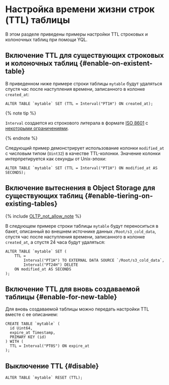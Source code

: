 # Настройка времени жизни строк (TTL) таблицы

В этом разделе приведены примеры настройки TTL строковых и колоночных таблиц при помощи YQL.

## Включение TTL для существующих строковых и колоночных таблиц {#enable-on-existent-table}

В приведенном ниже примере строки таблицы `mytable` будут удаляться спустя час после наступления времени, записанного в колонке `created_at`:

```yql
ALTER TABLE `mytable` SET (TTL = Interval("PT1H") ON created_at);
```

{% note tip %}

`Interval` создается из строкового литерала в формате [ISO 8601](https://en.wikipedia.org/wiki/ISO_8601) с [некоторыми ограничениями](../../yql/reference/builtins/basic#data-type-literals).

{% endnote %}

Следующий пример демонстрирует использование колонки `modified_at` с числовым типом (`Uint32`) в качестве TTL-колонки. Значение колонки интерпретируется как секунды от Unix-эпохи:

```yql
ALTER TABLE `mytable` SET (TTL = Interval("PT1H") ON modified_at AS SECONDS);
```

## Включение вытеснения в Object Storage для существующих таблиц {#enable-tiering-on-existing-tables}

{% include [OLTP_not_allow_note](../../_includes/not_allow_for_oltp_note.md) %}

В следующем примере строки таблицы `mytable` будут переноситься в бакет, описанный во внешнем источнике данных `/Root/s3_cold_data`, спустя час после наступления времени, записанного в колонке `created_at`, а спустя 24 часа будут удаляться:

```yql
ALTER TABLE `mytable` SET (
    TTL =
        Interval("PT1H") TO EXTERNAL DATA SOURCE `/Root/s3_cold_data`,
        Interval("PT24H") DELETE
    ON modified_at AS SECONDS
);
```

## Включение TTL для вновь создаваемой таблицы {#enable-for-new-table}

Для вновь создаваемой таблицы можно передать настройки TTL вместе с ее описанием:

```yql
CREATE TABLE `mytable` (
  id Uint64,
  expire_at Timestamp,
  PRIMARY KEY (id)
) WITH (
  TTL = Interval("PT0S") ON expire_at
);
```

## Выключение TTL {#disable}

```yql
ALTER TABLE `mytable` RESET (TTL);
```

